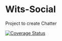 # Wits-Social
Project to create Chatter

[![Coverage Status](https://coveralls.io/repos/github/JudaGold/Wits-Social/badge.svg?branch=main)](https://coveralls.io/github/JudaGold/Wits-Social?branch=main)
